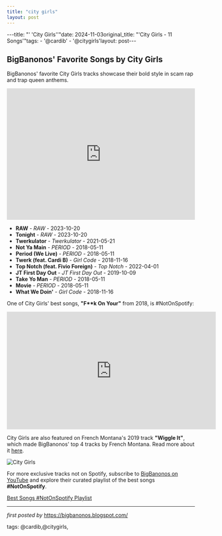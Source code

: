 ```yaml
---
title: "city girls"
layout: post
---
```

---title: "' 'City Girls''"date: 2024-11-03original_title: "'City Girls - 11 Songs'"tags:  - '@cardib'  - '@citygirls'layout: post---<h2>BigBanonos' Favorite Songs by City Girls</h2> <!-- Search Description --><p>BigBanonos' favorite City Girls tracks showcase their bold style in scam rap and trap queen anthems.</p> <!-- Spotify Playlist Embed --><iframe src="https://open.spotify.com/embed/playlist/4eUaUlu5kdnauT5ZunG5By?utm_source=generator" width="100%" height="352" frameBorder="0" allowfullscreen="" allow="autoplay; clipboard-write; encrypted-media; fullscreen; picture-in-picture" loading="lazy"></iframe> <!-- Song Listings --><ul> <li><strong>RAW</strong> - <em>RAW</em> - 2023-10-20</li> <li><strong>Tonight</strong> - <em>RAW</em> - 2023-10-20</li> <li><strong>Twerkulator</strong> - <em>Twerkulator</em> - 2021-05-21</li> <li><strong>Not Ya Main</strong> - <em>PERIOD</em> - 2018-05-11</li> <li><strong>Period (We Live)</strong> - <em>PERIOD</em> - 2018-05-11</li> <li><strong>Twerk (feat. Cardi B)</strong> - <em>Girl Code</em> - 2018-11-16</li> <li><strong>Top Notch (feat. Fivio Foreign)</strong> - <em>Top Notch</em> - 2022-04-01</li> <li><strong>JT First Day Out</strong> - <em>JT First Day Out</em> - 2019-10-09</li> <li><strong>Take Yo Man</strong> - <em>PERIOD</em> - 2018-05-11</li> <li><strong>Movie</strong> - <em>PERIOD</em> - 2018-05-11</li> <li><strong>What We Doin'</strong> - <em>Girl Code</em> - 2018-11-16</li></ul> <!-- Additional Not-On-Spotify Track --><p>One of City Girls' best songs, <strong>"F**k On Your"</strong> from 2018, is #NotOnSpotify:</p><iframe width="560" height="315" src="https://www.youtube.com/embed/xBDQf5WOFxM?si=wRIf6aJPxe2KSd5N" title="YouTube video player" frameborder="0" allow="accelerometer; autoplay; clipboard-write; encrypted-media; gyroscope; picture-in-picture; web-share" referrerpolicy="strict-origin-when-cross-origin" allowfullscreen></iframe> <!-- Feature on French Montana's Track --><p>City Girls are also featured on French Montana's 2019 track <strong>"Wiggle It"</strong>, which made BigBanonos' top 4 tracks by French Montana. Read more about it <a href="https://bigbanonos.blogspot.com/2019/07/french-montana.html">here</a>.</p> <!-- Image --><img src="https://www.vibe.com/wp-content/uploads/2023/10/GettyImages-1482877730-e1697134807569.jpg?w=910&h=511&crop=1" alt="City Girls"><!--Subscribe and Playlist Links--><div>    <p>For more exclusive tracks not on Spotify, subscribe to <a href="https://www.youtube.com/@BigBanonos" target="_blank">BigBanonos on YouTube</a> and explore their curated playlist of the best songs <strong>#NotOnSpotify</strong>.</p>    <p><a href="https://www.youtube.com/playlist?list=PLtuNtuTatqI0kFahUCbtbfenC_ET5O_tr" target="_blank">Best Songs #NotOnSpotify Playlist<br /></a></p></div><hr /><p><em>first posted by</em> <a href="https://bigbanonos.blogspot.com/" rel="noopener" target="_new">https://bigbanonos.blogspot.com/</a></p><p>tags: @cardib,@citygirls,</p>